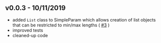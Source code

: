 ## v0.0.3 - 10/11/2019

-   added `List` class to SimpleParam which allows creation of list objects that can be restricted to min/max lengths ( [#3](https://github.com/lukasz-migas/SimpleParam/issues/3) )
-   improved tests
-   cleaned-up code

